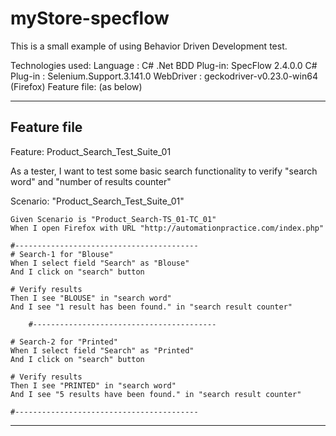 # myStore-specflow

This is a small example of using Behavior Driven Development test.

Technologies used: 
  Language   : C# .Net
  BDD Plug-in: SpecFlow 2.4.0.0
  C# Plug-in : Selenium.Support.3.141.0
  WebDriver  : geckodriver-v0.23.0-win64 (Firefox) 
  Feature file: (as below)

----------------------------------------------------------------------
  Feature file
----------------------------------------------------------------------

Feature: Product_Search_Test_Suite_01

As a tester, I want to test some basic search functionality to verify "search word" and "number of results counter"

Scenario: "Product_Search_Test_Suite_01"

	Given Scenario is "Product_Search-TS_01-TC_01"
	When I open Firefox with URL "http://automationpractice.com/index.php"

	#-----------------------------------------
	# Search-1 for "Blouse" 
	When I select field "Search" as "Blouse"
	And I click on "search" button

	# Verify results
	Then I see "BLOUSE" in "search word"
	And I see "1 result has been found." in "search result counter"
	
        #-----------------------------------------
  
	# Search-2 for "Printed"
	When I select field "Search" as "Printed"
	And I click on "search" button

	# Verify results
	Then I see "PRINTED" in "search word"
	And I see "5 results have been found." in "search result counter"

	#-----------------------------------------
	
----------------------------------------------------------------------
  
